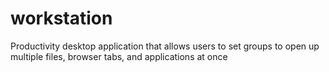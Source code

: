 # workstation
Productivity desktop application that allows users to set groups to open up multiple files, browser tabs, and applications at once
